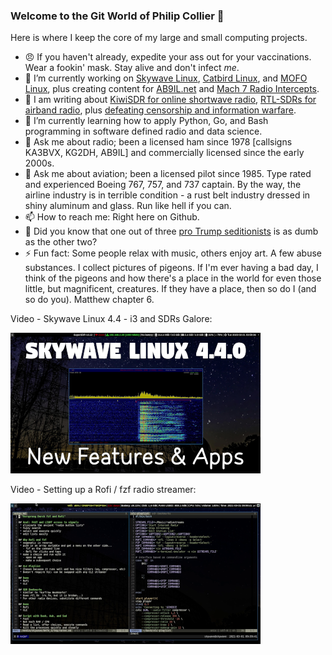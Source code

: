 ### Welcome to the Git World of Philip Collier 👋

Here is where I keep the core of my large and small computing projects.

- :angry: If you haven't already, expedite your ass out for your vaccinations.  Wear a fookin' mask.  Stay alive and don't infect _me_.
- 🔭 I’m currently working on [Skywave Linux], [Catbird Linux], and [MOFO Linux], plus creating content for [AB9IL.net] and [Mach 7 Radio Intercepts].
- 👯 I am writing about [KiwiSDR for online shortwave radio], [RTL-SDRs for airband radio], plus [defeating censorship and information warfare].
- 🌱 I’m currently learning how to apply Python, Go, and Bash programming in software defined radio and data science.
- 💬 Ask me about radio; been a licensed ham since 1978 [callsigns KA3BVX, KG2DH, AB9IL] and commercially licensed since the early 2000s.
- 💬 Ask me about aviation; been a licensed pilot since 1985.  Type rated and experienced Boeing 767, 757, and 737 captain.  By the way, the airline industry is in terrible condition - a rust belt industry dressed in shiny aluminum and glass.  Run like hell if you can.
- 📫 How to reach me: Right here on Github.
- :shit: Did you know that one out of three [pro Trump seditionists] is as dumb as the other two?
- ⚡ Fun fact: Some people relax with music, others enjoy art.  A few abuse substances.  I collect pictures of pigeons.  If I'm ever having a bad day, I think of the pigeons and how there's a place in the world for even those little, but magnificent, creatures.  If they have a place, then so do I (and so do you).  Matthew chapter 6.

Video - Skywave Linux 4.4 - i3 and SDRs Galore:

[![Skywave Linux 4.4 - i3 and SDRs Galore](screenshot_youtube_3.png)](https://youtu.be/vwECMCEcDh8 "Skywave Linux 4.4 - i3 and SDRs Galore")


Video - Setting up a Rofi / fzf radio streamer:

[![Setting up a Rofi / fzf internet radio streamer.](screenshot_youtube_1.png)](https://youtu.be/watch?v=euHLtJu9W6Y "Setting up a Rofi / fzf internet radio streamer.")

<br />
<br />

[AB9IL.net]: https://www.ab9il.net
[defeating censorship and information warfare]: https://tinyurl.com/cengrv-ebk
[Mach 7 Radio Intercepts]: https://youtube.com/user/AB9IL
[KiwiSDR for online shortwave radio]: https://tinyurl.com/kiwisdr01
[RTL-SDRs for airband radio]: https://tinyurl.com/rtlsdr01
[Skywave Linux]: https://skywavelinux.com
[Catbird Linux]: https://catbirdlinux.com
[MOFO Linux]: https://mofolinux.com
[pro Trump seditionists]: https://youtu.be/sDF-UIr-waI
